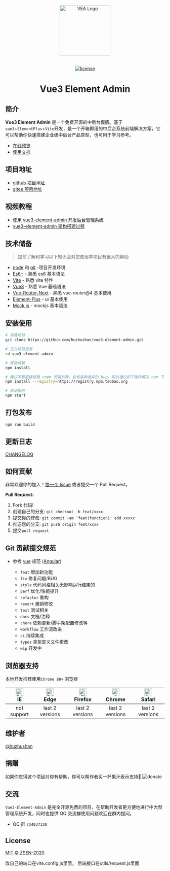 <div align="center"> <a href="https://github.com/huzhushan/vue3-element-admin"> <img alt="VEA Logo" width="160" src="https://huzhushan.gitee.io/vue3-element-admin-site/assets/logo.1d6978fb.svg"> </a> <br> <br>

[![license](https://img.shields.io/github/license/mashape/apistatus.svg)](LICENSE)

<h1>Vue3 Element Admin</h1>
</div>

## 简介

**Vue3 Element Admin** 是一个免费开源的中后台模版。基于`vue3`+`ElementPlus`+`Vite`开发，是一个开箱即用的中后台系统前端解决方案，它可以帮助你快速搭建企业级中后台产品原型，也可用于学习参考。

- [在线预览](https://huzhushan.gitee.io/vue3-element-admin-site/)
- [使用文档](https://huzhushan.gitee.io/vue3-element-admin)

## 项目地址

- [github 项目地址](https://github.com/huzhushan/vue3-element-admin)
- [gitee 项目地址](https://gitee.com/huzhushan/vue3-element-admin)

## 视频教程

- [使用 vue3-element-admin 开发后台管理系统](https://www.bilibili.com/video/BV12v411V7ho/)
- [vue3-element-admin 架构搭建过程](https://study.163.com/course/courseMain.htm?courseId=1211577825&share=2&shareId=400000000685053) 

## 技术储备

> 提前了解和学习以下知识会对您使用本项目有很大的帮助

- [node](http://nodejs.org/) 和 [git](https://git-scm.com/) -项目开发环境
- [Es6+](http://es6.ruanyifeng.com/) - 熟悉 es6 基本语法
- [Vite](https://www.pipipi.net/vite/) - 熟悉 vite 特性
- [Vue3](https://v3.vuejs.org/) - 熟悉 Vue 基础语法
- [Vue-Router-Next](https://next.router.vuejs.org/zh/) - 熟悉 vue-router@4 基本使用
- [Element-Plus](https://element-plus.gitee.io/#/zh-CN) - ui 基本使用
- [Mock.js](https://github.com/nuysoft/Mock) - mockjs 基本语法

## 安装使用

```bash
# 克隆项目
git clone https://github.com/huzhushan/vue3-element-admin.git

# 进入项目目录
cd vue3-element-admin

# 安装依赖
npm install

# 建议不要直接使用 cnpm 安装依赖，会有各种诡异的 bug。可以通过如下操作解决 npm 下载速度慢的问题
npm install --registry=https://registry.npm.taobao.org

# 启动服务
npm start
```

## 打包发布

```bash
npm run build
```

## 更新日志

[CHANGELOG](https://github.com/huzhushan/vue3-element-admin/releases)

## 如何贡献

非常欢迎你的加入！[提一个 Issue](https://github.com/huzhushan/vue3-element-admin/issues/new/choose) 或者提交一个 Pull Request。

**Pull Request:**

1. Fork 代码!
2. 创建自己的分支: `git checkout -b feat/xxxx`
3. 提交你的修改: `git commit -am 'feat(function): add xxxxx'`
4. 推送您的分支: `git push origin feat/xxxx`
5. 提交`pull request`

## Git 贡献提交规范

- 参考 [vue](https://github.com/vuejs/vue/blob/dev/.github/COMMIT_CONVENTION.md) 规范 ([Angular](https://github.com/conventional-changelog/conventional-changelog/tree/master/packages/conventional-changelog-angular))

  - `feat` 增加新功能
  - `fix` 修复问题/BUG
  - `style` 代码风格相关无影响运行结果的
  - `perf` 优化/性能提升
  - `refactor` 重构
  - `revert` 撤销修改
  - `test` 测试相关
  - `docs` 文档/注释
  - `chore` 依赖更新/脚手架配置修改等
  - `workflow` 工作流改进
  - `ci` 持续集成
  - `types` 类型定义文件更改
  - `wip` 开发中

## 浏览器支持

本地开发推荐使用`Chrome 80+` 浏览器

| <img src="https://raw.githubusercontent.com/alrra/browser-logos/master/src/edge/edge_48x48.png" alt=" Edge" width="24px" height="24px" /></br>IE | <img src="https://raw.githubusercontent.com/alrra/browser-logos/master/src/edge/edge_48x48.png" alt=" Edge" width="24px" height="24px" /></br>Edge | <img src="https://raw.githubusercontent.com/alrra/browser-logos/master/src/firefox/firefox_48x48.png" alt="Firefox" width="24px" height="24px" /></br>Firefox | <img src="https://raw.githubusercontent.com/alrra/browser-logos/master/src/chrome/chrome_48x48.png" alt="Chrome" width="24px" height="24px" /></br>Chrome | <img src="https://raw.githubusercontent.com/alrra/browser-logos/master/src/safari/safari_48x48.png" alt="Safari" width="24px" height="24px" /></br>Safari |
| :----------------------------------------------------------------------------------------------------------------------------------------------: | :------------------------------------------------------------------------------------------------------------------------------------------------: | :-----------------------------------------------------------------------------------------------------------------------------------------------------------: | :-------------------------------------------------------------------------------------------------------------------------------------------------------: | :-------------------------------------------------------------------------------------------------------------------------------------------------------: |
|                                                                   not support                                                                    |                                                                  last 2 versions                                                                   |                                                                        last 2 versions                                                                        |                                                                      last 2 versions                                                                      |                                                                      last 2 versions                                                                      |

## 维护者

[@huzhushan](https://github.com/huzhushan)

## 捐赠

如果你觉得这个项目对你有帮助，你可以帮作者买一杯果汁表示支持:tropical_drink:
![donate](https://huzhushan.gitee.io/vue3-element-admin/donate.png)

## 交流

`Vue3-Element-Admin` 是完全开源免费的项目，在帮助开发者更方便地进行中大型管理系统开发，同时也提供 QQ 交流群使用问题欢迎在群内提问。

- QQ 群 `734037120`

## License

[MIT © ZSEN-2020](./LICENSE)


改自己的端口在vite.config.js里面。
后端接口在utils/request.js里面